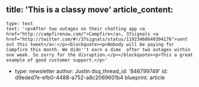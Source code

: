 title: 'This is a classy move'
article_content:
  -
    type: text
    text: '<p>After two outages on their chatting app <a href="http://campfirenow.com/">Campfire</a>, 37signals <a href="http://twitter.com/#!/37signals/status/11923460649394176">sent out this tweet</a>:</p><blockquote><p>Nobody will be paying for Campfire this month. We didn''t earn a dime  after two outages within one week. So sorry for the disruption.</p></blockquote><p>This a great example of good customer support.</p>'
  -
    type: newsletter
author: Justin
dsq_thread_id: '846799749'
id: d9eded7e-efb0-4488-a752-a8c2069601b4
blueprint: article
